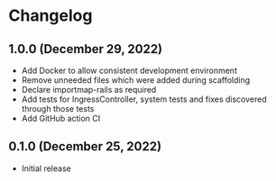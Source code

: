 # Changelog

## 1.0.0 (December 29, 2022)
* Add Docker to allow consistent development environment
* Remove unneeded files which were added during scaffolding
* Declare importmap-rails as required
* Add tests for IngressController, system tests and fixes discovered through those tests
* Add GitHub action CI

## 0.1.0 (December 25, 2022)
* Initial release
